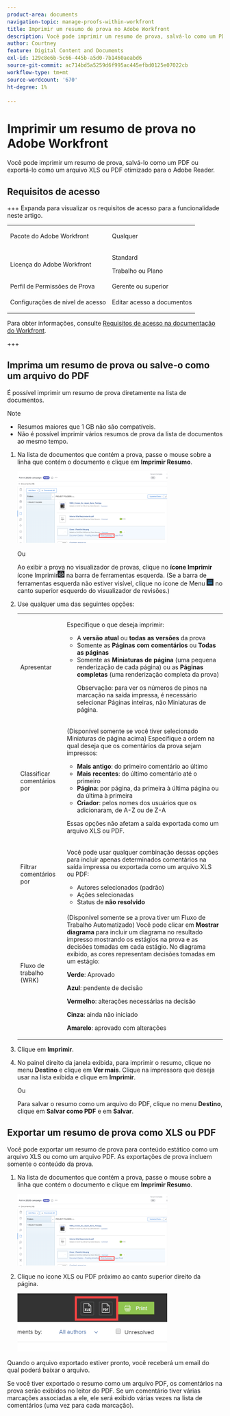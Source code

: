 ```yaml
---
product-area: documents
navigation-topic: manage-proofs-within-workfront
title: Imprimir um resumo de prova no Adobe Workfront
description: Você pode imprimir um resumo de prova, salvá-lo como um PDF ou exportá-lo como um arquivo XLS ou PDF otimizado para o Adobe Reader.
author: Courtney
feature: Digital Content and Documents
exl-id: 129c8e6b-5c66-445b-a5d0-7b1460aeabd6
source-git-commit: ac714bd5a5259d6f995ac445efbd0125e07022cb
workflow-type: tm+mt
source-wordcount: '670'
ht-degree: 1%

---
```


# Imprimir um resumo de prova no Adobe Workfront

Você pode imprimir um resumo de prova, salvá-lo como um PDF ou exportá-lo como um arquivo XLS ou PDF otimizado para o Adobe Reader.

## Requisitos de acesso

+++ Expanda para visualizar os requisitos de acesso para a funcionalidade neste artigo.

<table style="table-layout:auto"> 
 <col> 
 <col> 
 <tbody> 
  <tr> 
   <td role="rowheader">Pacote do Adobe Workfront</td> 
   <td> <p>Qualquer</p> </td> 
  </tr> 
  <tr> 
   <td role="rowheader">Licença do Adobe Workfront</td> 
   <td> 
   <p>Standard</p>
   <p>Trabalho ou Plano</p>
    </td> 
  </tr> 
  <tr> 
   <td role="rowheader">Perfil de Permissões de Prova </td> 
   <td>Gerente ou superior</td> 
  </tr> 
  <tr> 
   <td role="rowheader">Configurações de nível de acesso</td> 
   <td> <p>Editar acesso a documentos</p> </td> 
  </tr> 
 </tbody> 
</table>

Para obter informações, consulte [Requisitos de acesso na documentação do Workfront](/help/quicksilver/administration-and-setup/add-users/access-levels-and-object-permissions/access-level-requirements-in-documentation.md).

+++

## Imprima um resumo de prova ou salve-o como um arquivo do PDF

É possível imprimir um resumo de prova diretamente na lista de documentos.

>[!NOTE]
>
>* Resumos maiores que 1 GB não são compatíveis.
>* Não é possível imprimir vários resumos de prova da lista de documentos ao mesmo tempo.

1. Na lista de documentos que contém a prova, passe o mouse sobre a linha que contém o documento e clique em **Imprimir Resumo**.

   ![proof_printsummary.png](assets/proof-printsummary-350x166.png)

   Ou

   Ao exibir a prova no visualizador de provas, clique no **ícone Imprimir**&#x200B;ícone Imprimir![ícone Imprimir](assets/print-icon-in-pv.png) na barra de ferramentas esquerda. (Se a barra de ferramentas esquerda não estiver visível, clique no ícone de Menu ![ícone de Menu](assets/menu-icon-in-pv.png) no canto superior esquerdo do visualizador de revisões.)

1. Use qualquer uma das seguintes opções:

   <table style="table-layout:auto"> 
    <col> 
    <col> 
    <tbody> 
     <tr> 
      <td role="rowheader">Apresentar</td> 
      <td> <p>Especifique o que deseja imprimir:</p> 
       <ul> 
        <li>A <strong>versão atual</strong> ou <strong>todas as versões</strong> da prova</li> 
        <li>Somente as <strong>Páginas com comentários</strong> ou <strong>Todas as páginas</strong></li> 
        <li>Somente as <strong>Miniaturas de página</strong> (uma pequena renderização de cada página) ou as <strong>Páginas completas</strong> (uma renderização completa da prova)<br></li> 
        <p>Observação: para ver os números de pinos na marcação na saída impressa, é necessário selecionar Páginas inteiras, não Miniaturas de página. </p> 
       </ul> </td> 
     </tr> 
     <tr> 
      <td role="rowheader">Classificar comentários por</td> 
      <td> <p>(Disponível somente se você tiver selecionado Miniaturas de página acima) Especifique a ordem na qual deseja que os comentários da prova sejam impressos:</p> 
       <ul> 
        <li><strong>Mais antigo</strong>: do primeiro comentário ao último</li> 
        <li><strong>Mais recentes</strong>: do último comentário até o primeiro</li> 
        <li><strong>Página</strong>: por página, da primeira à última página ou da última à primeira</li> 
        <li><strong>Criador</strong>: pelos nomes dos usuários que os adicionaram, de A-Z ou de Z-A</li> 
       </ul> <p>Essas opções não afetam a saída exportada como um arquivo XLS ou PDF.</p> </td> 
     </tr> 
     <tr> 
      <td role="rowheader">Filtrar comentários por</td> 
      <td> <p>Você pode usar qualquer combinação dessas opções para incluir apenas determinados comentários na saída impressa ou exportada como um arquivo XLS ou PDF:</p> 
       <ul> 
        <li>Autores selecionados (padrão)</li> 
        <li>Ações selecionadas</li> 
        <li>Status de <strong>não resolvido</strong></li> 
       </ul> </td> 
     </tr> 
     <tr> 
      <td role="rowheader">Fluxo de trabalho (WRK)</td> 
      <td> <p>(Disponível somente se a prova tiver um Fluxo de Trabalho Automatizado) Você pode clicar em <strong>Mostrar diagrama</strong> para incluir um diagrama no resultado impresso mostrando os estágios na prova e as decisões tomadas em cada estágio. No diagrama exibido, as cores representam decisões tomadas em um estágio:</p> <p><strong>Verde</strong>: Aprovado</p> <p><strong>Azul</strong>: pendente de decisão</p> <p><strong>Vermelho</strong>: alterações necessárias na decisão</p> <p><strong>Cinza</strong>: ainda não iniciado</p> <p><strong>Amarelo</strong>: aprovado com alterações</p> </td> 
     </tr> 
    </tbody> 
   </table>

1. Clique em **Imprimir**.
1. No painel direito da janela exibida, para imprimir o resumo, clique no menu **Destino** e clique em **Ver mais**. Clique na impressora que deseja usar na lista exibida e clique em **Imprimir**.

   Ou

   Para salvar o resumo como um arquivo do PDF, clique no menu **Destino**, clique em **Salvar como PDF** e em **Salvar**.

## Exportar um resumo de prova como XLS ou PDF

Você pode exportar um resumo de prova para conteúdo estático como um arquivo XLS ou como um arquivo PDF. As exportações de prova incluem somente o conteúdo da prova.

1. Na lista de documentos que contém a prova, passe o mouse sobre a linha que contém o documento e clique em **Imprimir Resumo**.

   ![proof_printsummary.png](assets/proof-printsummary-350x166.png)

1. Clique no ícone XLS ou PDF próximo ao canto superior direito da página.

   ![Ícone XLS do PDF](assets/xls-pdf-icons-350x136.png)

Quando o arquivo exportado estiver pronto, você receberá um email do qual poderá baixar o arquivo.

Se você tiver exportado o resumo como um arquivo PDF, os comentários na prova serão exibidos no leitor do PDF. Se um comentário tiver várias marcações associadas a ele, ele será exibido várias vezes na lista de comentários (uma vez para cada marcação).
